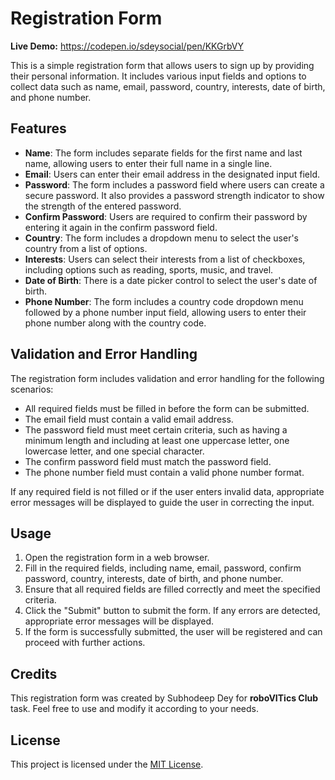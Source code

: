 # Registration Form

**Live Demo:** https://codepen.io/sdeysocial/pen/KKGrbVY

This is a simple registration form that allows users to sign up by providing their personal information. It includes various input fields and options to collect data such as name, email, password, country, interests, date of birth, and phone number.

## Features

- **Name**: The form includes separate fields for the first name and last name, allowing users to enter their full name in a single line.
- **Email**: Users can enter their email address in the designated input field.
- **Password**: The form includes a password field where users can create a secure password. It also provides a password strength indicator to show the strength of the entered password.
- **Confirm Password**: Users are required to confirm their password by entering it again in the confirm password field.
- **Country**: The form includes a dropdown menu to select the user's country from a list of options.
- **Interests**: Users can select their interests from a list of checkboxes, including options such as reading, sports, music, and travel.
- **Date of Birth**: There is a date picker control to select the user's date of birth.
- **Phone Number**: The form includes a country code dropdown menu followed by a phone number input field, allowing users to enter their phone number along with the country code.

## Validation and Error Handling

The registration form includes validation and error handling for the following scenarios:
- All required fields must be filled in before the form can be submitted.
- The email field must contain a valid email address.
- The password field must meet certain criteria, such as having a minimum length and including at least one uppercase letter, one lowercase letter, and one special character.
- The confirm password field must match the password field.
- The phone number field must contain a valid phone number format.

If any required field is not filled or if the user enters invalid data, appropriate error messages will be displayed to guide the user in correcting the input.

## Usage

1. Open the registration form in a web browser.
2. Fill in the required fields, including name, email, password, confirm password, country, interests, date of birth, and phone number.
3. Ensure that all required fields are filled correctly and meet the specified criteria.
4. Click the "Submit" button to submit the form. If any errors are detected, appropriate error messages will be displayed.
5. If the form is successfully submitted, the user will be registered and can proceed with further actions.

## Credits

This registration form was created by Subhodeep Dey for **roboVITics Club** task. Feel free to use and modify it according to your needs.

## License

This project is licensed under the [MIT License](LICENSE).
